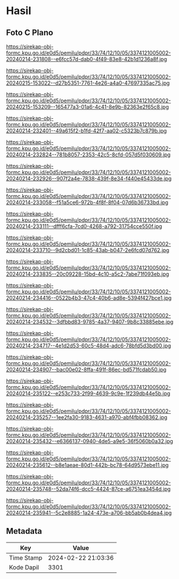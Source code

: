 # Hasil

## Foto C Plano

https://sirekap-obj-formc.kpu.go.id/e0d5/pemilu/pdpr/33/74/12/10/05/3374121005002-20240214-231808--e6fcc57d-dab0-4f49-83e8-42b1d1236a8f.jpg

https://sirekap-obj-formc.kpu.go.id/e0d5/pemilu/pdpr/33/74/12/10/05/3374121005002-20240215-153022--d27b5351-7761-4e26-a4a0-47697335ac75.jpg

https://sirekap-obj-formc.kpu.go.id/e0d5/pemilu/pdpr/33/74/12/10/05/3374121005002-20240215-153209--165477a3-01a6-4c41-8e9b-82363e2f65c8.jpg

https://sirekap-obj-formc.kpu.go.id/e0d5/pemilu/pdpr/33/74/12/10/05/3374121005002-20240214-232401--49a615f2-b1fd-42f7-aa02-c5323b7c879b.jpg

https://sirekap-obj-formc.kpu.go.id/e0d5/pemilu/pdpr/33/74/12/10/05/3374121005002-20240214-232824--781b8057-2353-42c5-8cfd-057d5f030609.jpg

https://sirekap-obj-formc.kpu.go.id/e0d5/pemilu/pdpr/33/74/12/10/05/3374121005002-20240214-232926--907f2a4e-7838-439f-8e34-f440e45433de.jpg

https://sirekap-obj-formc.kpu.go.id/e0d5/pemilu/pdpr/33/74/12/10/05/3374121005002-20240214-233058--f51a5ce6-972b-4f8f-8f04-07d6b36733bd.jpg

https://sirekap-obj-formc.kpu.go.id/e0d5/pemilu/pdpr/33/74/12/10/05/3374121005002-20240214-233111--dfff6cfa-7cd0-4268-a792-31754cce550f.jpg

https://sirekap-obj-formc.kpu.go.id/e0d5/pemilu/pdpr/33/74/12/10/05/3374121005002-20240214-233710--9d2cbd01-1c85-43ab-b047-2e6fcd07d762.jpg

https://sirekap-obj-formc.kpu.go.id/e0d5/pemilu/pdpr/33/74/12/10/05/3374121005002-20240214-233835--20c09228-15bd-4c10-a5c2-7abe71f093eb.jpg

https://sirekap-obj-formc.kpu.go.id/e0d5/pemilu/pdpr/33/74/12/10/05/3374121005002-20240214-234416--0522b4b3-47c4-40b6-ad8e-5394f427bce1.jpg

https://sirekap-obj-formc.kpu.go.id/e0d5/pemilu/pdpr/33/74/12/10/05/3374121005002-20240214-234532--3dfbbd83-9785-4a37-9407-9b8c33885ebe.jpg

https://sirekap-obj-formc.kpu.go.id/e0d5/pemilu/pdpr/33/74/12/10/05/3374121005002-20240214-234717--4e1d2d53-60c5-48d4-adc6-78bfd5d3bd00.jpg

https://sirekap-obj-formc.kpu.go.id/e0d5/pemilu/pdpr/33/74/12/10/05/3374121005002-20240214-234907--bac00e02-8ffa-491f-86ec-bd571fcdab50.jpg

https://sirekap-obj-formc.kpu.go.id/e0d5/pemilu/pdpr/33/74/12/10/05/3374121005002-20240214-235122--e253c733-2f99-4639-9c9e-1f239db44e5b.jpg

https://sirekap-obj-formc.kpu.go.id/e0d5/pemilu/pdpr/33/74/12/10/05/3374121005002-20240214-235257--1ee2fa30-9183-4631-a970-abf4fbb08362.jpg

https://sirekap-obj-formc.kpu.go.id/e0d5/pemilu/pdpr/33/74/12/10/05/3374121005002-20240214-235432--e6366137-0940-4de5-a9e5-36f5060b0a32.jpg

https://sirekap-obj-formc.kpu.go.id/e0d5/pemilu/pdpr/33/74/12/10/05/3374121005002-20240214-235612--b8e1aeae-80d1-442b-bc78-64d9573ebe11.jpg

https://sirekap-obj-formc.kpu.go.id/e0d5/pemilu/pdpr/33/74/12/10/05/3374121005002-20240214-235748--52da74f6-dcc5-4424-87ce-a6751ea3454d.jpg

https://sirekap-obj-formc.kpu.go.id/e0d5/pemilu/pdpr/33/74/12/10/05/3374121005002-20240214-235941--5c2e8885-1a24-473e-a706-bb5ab0b4dea4.jpg


## Metadata

| Key        | Value               |
| ---------- | ------------------- |
| Time Stamp | 2024-02-22 21:03:36 |
| Kode Dapil | 3301                |



